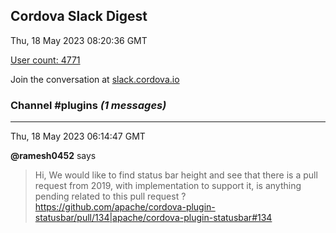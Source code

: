 ## Cordova Slack Digest
Thu, 18 May 2023 08:20:36 GMT

[User count: 4771](https://cordova.slack.com/)


Join the conversation at [slack.cordova.io](http://slack.cordova.io/)

### __Channel #plugins__ _(1 messages)_
---

Thu, 18 May 2023 06:14:47 GMT

__@ramesh0452__ says 
> Hi,
> We would like to find status bar height and see that there is a pull request from 2019, with implementation to support it, is anything pending related to this pull request ?
> <https://github.com/apache/cordova-plugin-statusbar/pull/134|apache/cordova-plugin-statusbar#134>
> 
